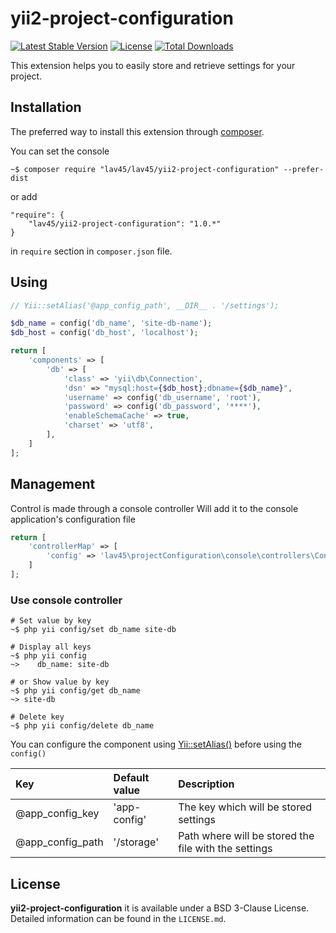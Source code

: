 yii2-project-configuration
==========================

[![Latest Stable Version](https://poser.pugx.org/lav45/yii2-project-configuration/v/stable)](https://packagist.org/packages/lav45/yii2-project-configuration)
[![License](https://poser.pugx.org/lav45/yii2-project-configuration/license)](https://packagist.org/packages/lav45/yii2-project-configuration)
[![Total Downloads](https://poser.pugx.org/lav45/yii2-project-configuration/downloads)](https://packagist.org/packages/lav45/yii2-project-configuration)

This extension helps you to easily store and retrieve settings for your project.

## Installation

The preferred way to install this extension through [composer](http://getcomposer.org/download/).

You can set the console

```
~$ composer require "lav45/lav45/yii2-project-configuration" --prefer-dist
```

or add

```
"require": {
    "lav45/yii2-project-configuration": "1.0.*"
}
```

in ```require``` section in `composer.json` file.


## Using

```php
// Yii::setAlias('@app_config_path', __DIR__ . '/settings');

$db_name = config('db_name', 'site-db-name');
$db_host = config('db_host', 'localhost');

return [
    'components' => [
        'db' => [
            'class' => 'yii\db\Connection',
            'dsn' => "mysql:host={$db_host};dbname={$db_name}",
            'username' => config('db_username', 'root'),
            'password' => config('db_password', '****'),
            'enableSchemaCache' => true,
            'charset' => 'utf8',
        ],
    ]
];
```


## Management

Control is made through a console controller
Will add it to the console application's configuration file

```php
return [
    'controllerMap' => [
        'config' => 'lav45\projectConfiguration\console\controllers\ConfigController'
    ]
];
```

### Use console controller

```
# Set value by key
~$ php yii config/set db_name site-db

# Display all keys
~$ php yii config
~>    db_name: site-db

# or Show value by key
~$ php yii config/get db_name
~> site-db

# Delete key
~$ php yii config/delete db_name
```


You can configure the component using [Yii::setAlias()](https://github.com/yiisoft/yii2/blob/2.0.12/docs/guide/concept-aliases.md#defining-aliases-) before using the `config()`

| Key              | Default value                 | Description                                          |
|:-----------------|:------------------------------|:-----------------------------------------------------|
| @app_config_key  | 'app-config'                  | The key which will be stored settings                |
| @app_config_path | '/storage'                    | Path where will be stored the file with the settings |

## License

**yii2-project-configuration** it is available under a BSD 3-Clause License. Detailed information can be found in the `LICENSE.md`.
